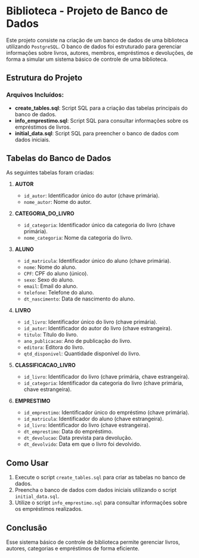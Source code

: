 # Biblioteca - Projeto de Banco de Dados

Este projeto consiste na criação de um banco de dados de uma biblioteca utilizando `PostgreSQL`. O banco de dados foi estruturado para gerenciar informações sobre livros, autores, membros, empréstimos e devoluções, de forma a simular um sistema básico de controle de uma biblioteca.

## Estrutura do Projeto

### Arquivos Incluídos:
- **create_tables.sql**: Script SQL para a criação das tabelas principais do banco de dados.
- **info_emprestimo.sql**: Script SQL para consultar informações sobre os empréstimos de livros.
- **initial_data.sql**: Script SQL para preencher o banco de dados com dados iniciais.

## Tabelas do Banco de Dados

As seguintes tabelas foram criadas:

1. **AUTOR**
   - `id_autor`: Identificador único do autor (chave primária).
   - `nome_autor`: Nome do autor.

2. **CATEGORIA_DO_LIVRO**
   - `id_categoria`: Identificador único da categoria do livro (chave primária).
   - `nome_categoria`: Nome da categoria do livro.

3. **ALUNO**
   - `id_matricula`: Identificador único do aluno (chave primária).
   - `nome`: Nome do aluno.
   - `CPF`: CPF do aluno (único).
   - `sexo`: Sexo do aluno.
   - `email`: Email do aluno.
   - `telefone`: Telefone do aluno.
   - `dt_nascimento`: Data de nascimento do aluno.

4. **LIVRO**
   - `id_livro`: Identificador único do livro (chave primária).
   - `id_autor`: Identificador do autor do livro (chave estrangeira).
   - `titulo`: Título do livro.
   - `ano_publicacao`: Ano de publicação do livro.
   - `editora`: Editora do livro.
   - `qtd_disponivel`: Quantidade disponível do livro.

5. **CLASSIFICACAO_LIVRO**
   - `id_livro`: Identificador do livro (chave primária, chave estrangeira).
   - `id_categoria`: Identificador da categoria do livro (chave primária, chave estrangeira).

6. **EMPRESTIMO**
   - `id_emprestimo`: Identificador único do empréstimo (chave primária).
   - `id_matricula`: Identificador do aluno (chave estrangeira).
   - `id_livro`: Identificador do livro (chave estrangeira).
   - `dt_emprestimo`: Data do empréstimo.
   - `dt_devolucao`: Data prevista para devolução.
   - `dt_devolvido`: Data em que o livro foi devolvido.

## Como Usar

1. Execute o script `create_tables.sql` para criar as tabelas no banco de dados.
2. Preencha o banco de dados com dados iniciais utilizando o script `initial_data.sql`.
3. Utilize o script `info_emprestimo.sql` para consultar informações sobre os empréstimos realizados.

## Conclusão

Esse sistema básico de controle de biblioteca permite gerenciar livros, autores, categorias e empréstimos de forma eficiente. 
